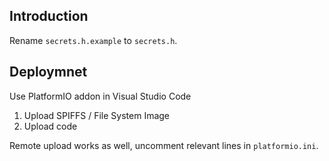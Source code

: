
## Introduction

Rename `secrets.h.example` to `secrets.h`.

## Deploymnet

Use PlatformIO addon in Visual Studio Code

1. Upload SPIFFS / File System Image
2. Upload code

Remote upload works as well, uncomment relevant lines in `platformio.ini`.